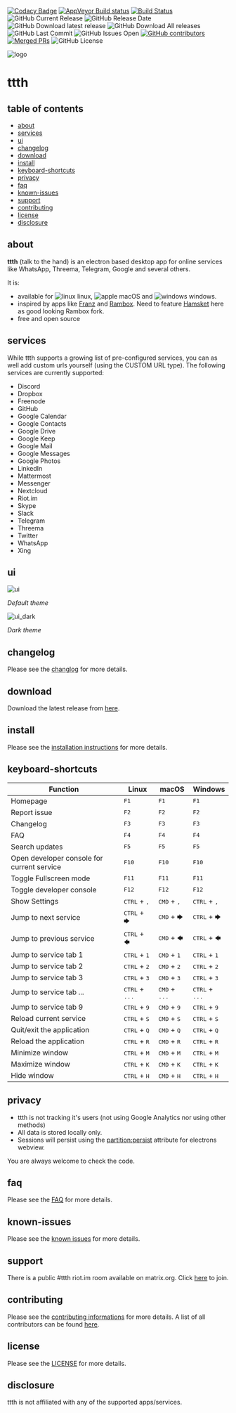 [![Codacy Badge](https://api.codacy.com/project/badge/Grade/64a82c2d156f41c1b75431fb6da1c693)](https://www.codacy.com/app/yafp/ttth?utm_source=github.com&amp;utm_medium=referral&amp;utm_content=yafp/ttth&amp;utm_campaign=Badge_Grade)
[![AppVeyor Build status](https://ci.appveyor.com/api/projects/status/rd107p8kbexiot08?svg=true)](https://ci.appveyor.com/project/yafp/ttth)
[![Build Status](https://travis-ci.org/yafp/ttth.svg?branch=master)](https://travis-ci.org/yafp/ttth)
![GitHub Current Release](https://img.shields.io/github/release/yafp/ttth.svg?style=flat)
![GitHub Release Date](https://img.shields.io/github/release-date/yafp/ttth.svg?style=flat)
![GitHub Download latest release](https://img.shields.io/github/downloads/yafp/ttth/latest/total)
![GitHub Download All releases](https://img.shields.io/github/downloads/yafp/ttth/total.svg)
![GitHub Last Commit](https://img.shields.io/github/last-commit/yafp/ttth.svg?style=flat)
![GitHub Issues Open](https://img.shields.io/github/issues-raw/yafp/ttth.svg?style=flat)
[![GitHub contributors](https://img.shields.io/github/contributors/yafp/ttth.svg)](https://github.com/yafp//graphs/contributors/)
[![Merged PRs](https://img.shields.io/github/issues-pr-closed-raw/yafp/ttth.svg?label=merged+PRs)](https://github.com/yafp/ttth/pulls?q=is:pr+is:merged)
![GitHub License](https://img.shields.io/github/license/yafp/ttth.svg)


![logo](https://raw.githubusercontent.com/yafp/ttth/master/.github/logo/128x128.png)

# ttth

## table of contents

- [about](#about)
- [services](#services)
- [ui](#ui)
- [changelog](#changelog)
- [download](#download)
- [install](#install)
- [keyboard-shortcuts](#keyboard-shortcuts)
- [privacy](#privacy)
- [faq](#faq)
- [known-issues](#known-issues)
- [support](#support)
- [contributing](#contributing)
- [license](#license)
- [disclosure](#disclosure)


## about
**ttth** (talk to the hand) is an electron based desktop app for online services like WhatsApp, Threema, Telegram, Google and several others.

It is:

* available for ![linux](https://raw.githubusercontent.com/yafp/ttth/master/.github/platform/linux_32x32.png) linux, ![apple](https://raw.githubusercontent.com/yafp/ttth/master/.github/platform/apple_32x32.png) macOS and ![windows](https://raw.githubusercontent.com/yafp/ttth/master/.github/platform/windows_32x32.png) windows.
* inspired by apps like [Franz](https://github.com/meetfranz/franz) and [Rambox](https://github.com/ramboxapp/community-edition). Need to feature [Hamsket](https://github.com/TheGoddessInari/hamsket) here as good looking Rambox fork.
* free and open source



## services
While ttth supports a growing list of pre-configured services, you can as well add custom urls yourself (using the CUSTOM URL type).
The following services are currently supported:

* Discord
* Dropbox
* Freenode
* GitHub
* Google Calendar
* Google Contacts
* Google Drive
* Google Keep
* Google Mail
* Google Messages
* Google Photos
* LinkedIn
* Mattermost
* Messenger
* Nextcloud
* Riot.im
* Skype
* Slack
* Telegram
* Threema
* Twitter
* WhatsApp
* Xing


## ui
![ui](https://raw.githubusercontent.com/yafp/ttth/master/.github/screenshots/ui_latest.png)

*Default theme*

![ui_dark](https://raw.githubusercontent.com/yafp/ttth/master/.github/screenshots/ui_latest_dark.png)

*Dark theme*


## changelog
Please see the [changlog](docs/CHANGELOG.md) for more details.


## download
Download the latest release from [here](https://github.com/yafp/ttth/releases).


## install
Please see the [installation instructions](docs/INSTALL.md) for more details.


## keyboard-shortcuts

| Function                                   | Linux                           | macOS                           | Windows                         |
| ------------------------------------------ | ------------------------------- | ------------------------------- | ------------------------------- |
| Homepage                                   | <kbd>F1</kbd>                   | <kbd>F1</kbd>                   | <kbd>F1</kbd>                   |
| Report issue                               | <kbd>F2</kbd>                   | <kbd>F2</kbd>                   | <kbd>F2</kbd>                   |
| Changelog                                  | <kbd>F3</kbd>                   | <kbd>F3</kbd>                   | <kbd>F3</kbd>                   |
| FAQ                                        | <kbd>F4</kbd>                   | <kbd>F4</kbd>                   | <kbd>F4</kbd>                   |
| Search updates                             | <kbd>F5</kbd>                   | <kbd>F5</kbd>                   | <kbd>F5</kbd>                   |
| Open developer console for current service | <kbd>F10</kbd>                  | <kbd>F10</kbd>                  | <kbd>F10</kbd>                  |
| Toggle Fullscreen mode                     | <kbd>F11</kbd>                  | <kbd>F11</kbd>                  | <kbd>F11</kbd>                  |
| Toggle developer console                   | <kbd>F12</kbd>                  | <kbd>F12</kbd>                  | <kbd>F12</kbd>                  |
| Show Settings                              | <kbd>CTRL</kbd> + <kbd>,</kbd>  | <kbd>CMD</kbd> + <kbd>,</kbd>   | <kbd>CTRL</kbd> + <kbd>,</kbd>  |
| Jump to next service                       | <kbd>CTRL</kbd> + <kbd>🡆</kbd> | <kbd>CMD</kbd> + <kbd>🡆</kbd>   | <kbd>CTRL</kbd> + <kbd>🡆</kbd>  |
| Jump to previous service                   | <kbd>CTRL</kbd> + <kbd>🡄</kbd> | <kbd>CMD</kbd> + <kbd>🡄</kbd>   | <kbd>CTRL</kbd> + <kbd>🡄</kbd>  |
| Jump to service tab 1                      | <kbd>CTRL</kbd> + <kbd>1</kbd>  | <kbd>CMD</kbd> + <kbd>1</kbd>   | <kbd>CTRL</kbd> + <kbd>1</kbd>  |
| Jump to service tab 2                      | <kbd>CTRL</kbd> + <kbd>2</kbd>  | <kbd>CMD</kbd> + <kbd>2</kbd>   | <kbd>CTRL</kbd> + <kbd>2</kbd>  |
| Jump to service tab 3                      | <kbd>CTRL</kbd> + <kbd>3</kbd>  | <kbd>CMD</kbd> + <kbd>3</kbd>   | <kbd>CTRL</kbd> + <kbd>3</kbd>  |
| Jump to service tab ...                    | <kbd>CTRL</kbd> + <kbd>...</kbd>  | <kbd>CMD</kbd> + <kbd>...</kbd>   | <kbd>CTRL</kbd> + <kbd>...</kbd>  |
| Jump to service tab 9                      | <kbd>CTRL</kbd> + <kbd>9</kbd>  | <kbd>CMD</kbd> + <kbd>9</kbd>   | <kbd>CTRL</kbd> + <kbd>9</kbd>  |
| Reload current service                     | <kbd>CTRL</kbd> + <kbd>S</kbd>  | <kbd>CMD</kbd> + <kbd>S</kbd>   | <kbd>CTRL</kbd> + <kbd>S</kbd>  |
| Quit/exit the application                  | <kbd>CTRL</kbd> + <kbd>Q</kbd>  | <kbd>CMD</kbd> + <kbd>Q</kbd>   | <kbd>CTRL</kbd> + <kbd>Q</kbd>  |
| Reload the application                     | <kbd>CTRL</kbd> + <kbd>R</kbd>  | <kbd>CMD</kbd> + <kbd>R</kbd>   | <kbd>CTRL</kbd> + <kbd>R</kbd>  |
| Minimize window                            | <kbd>CTRL</kbd> + <kbd>M</kbd>  | <kbd>CMD</kbd> + <kbd>M</kbd>   | <kbd>CTRL</kbd> + <kbd>M</kbd>  |
| Maximize window                            | <kbd>CTRL</kbd> + <kbd>K</kbd>  | <kbd>CMD</kbd> + <kbd>K</kbd>   | <kbd>CTRL</kbd> + <kbd>K</kbd>  |
| Hide window                                | <kbd>CTRL</kbd> + <kbd>H</kbd>  | <kbd>CMD</kbd> + <kbd>H</kbd>   | <kbd>CTRL</kbd> + <kbd>H</kbd>  |


## privacy
* ttth is not tracking it's users (not using Google Analytics nor using other methods)
* All data is stored locally only.
* Sessions will persist using the [partition:persist](https://electronjs.org/docs/api/webview-tag#partition) attribute for electrons webview.

You are always welcome to check the code.


## faq
Please see the [FAQ](docs/FAQ.md) for more details.


## known-issues
Please see the [known issues](docs/KNOWN_ISSUES.md) for more details.


## support
There is a public #ttth riot.im room available on matrix.org. Click [here](https://riot.im/app/#/room/#ttth:matrix.org) to join.


## contributing
Please see the [contributing informations](docs/CONTRIBUTING.md) for more details.
A list of all contributors can be found [here](docs/CONTRIBUTORS.md).


## license
Please see the [LICENSE](LICENSE) for more details.


## disclosure
ttth is not affiliated with any of the supported apps/services.

